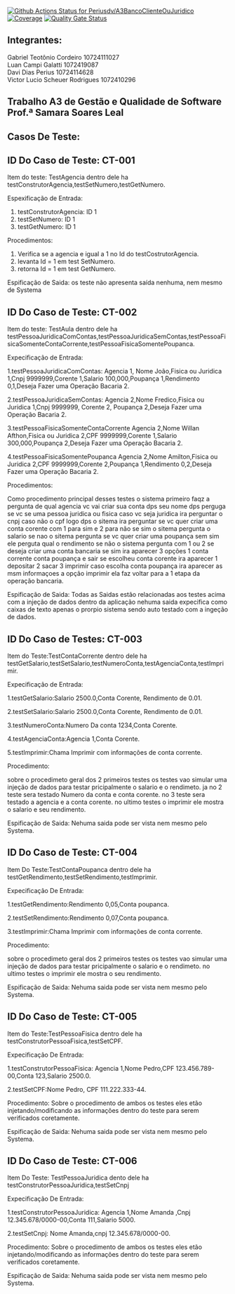 [![Github Actions Status for Periusdv/A3BancoClienteOuJuridico](https://github.com/Periusdv/A3BancoClienteOuJuridico/workflows/Java%20CI%20with%20Maven/badge.svg)](https://github.com/Periusdv/A3BancoClienteOuJuridico/actions)
[![Coverage](https://sonarcloud.io/api/project_badges/measure?project=Periusdv_A3BancoClienteOuJuridico&metric=coverage)](https://sonarcloud.io/summary/new_code?id=Periusdv_A3BancoClienteOuJuridico)
[![Quality Gate Status](https://sonarcloud.io/api/project_badges/measure?project=Periusdv_A3BancoClienteOuJuridico&metric=alert_status)](https://sonarcloud.io/summary/new_code?id=Periusdv_A3BancoClienteOuJuridico)

## Integrantes:

Gabriel Teotônio Cordeiro 10724111027 \
Luan Campi Galatti 1072419087 \
Davi Dias Perius 10724114628 \
Victor Lucio Scheuer Rodrigues 1072410296

Trabalho A3 de Gestão e Qualidade de Software Prof.ª Samara Soares Leal
------------------------------------------------------------------------
## Casos De Teste:

## ID Do Caso de Teste: CT-001

Item do teste: TestAgencia
dentro dele ha testConstrutorAgencia,testSetNumero,testGetNumero.

Espexificação de Entrada:
1. testConstrutorAgencia: ID 1 
2. testSetNumero: ID 1
3. testGetNumero: ID 1

Procedimentos:
1. Verifica se a agencia e igual a 1 no Id do testCostrutorAgencia.
2. levanta Id = 1 em test SetNumero.
3. retorna Id = 1 em test GetNumero.

Espificação de Saida:
os teste não apresenta saída nenhuma, nem mesmo de Systema

## ID Do Caso de Teste: CT-002

Item do teste: TestAula
dentro dele ha testPessoaJuridicaComContas,testPessoaJuridicaSemContas,testPessoaFisicaSomenteContaCorrente,testPessoaFisicaSomentePoupanca.

Expecificação de Entrada:

1.testPessoaJuridicaComContas: Agencia 1, Nome João,Fisica ou Juridica 1,Cnpj 9999999,Corente 1,Salario 100,000,Poupança 1,Rendimento 0,1,Deseja Fazer uma Operação Bacaria 2.

2.testPessoaJuridicaSemContas: Agencia 2,Nome Fredico,Fisica ou Juridica 1,Cnpj 9999999, Corente 2, Poupança 2,Deseja Fazer uma Operação Bacaria 2.

3.testPessoaFisicaSomenteContaCorrente Agencia 2,Nome Willan Afthon,Fisica ou Juridica 2,CPF 9999999,Corente 1,Salario 300,000,Poupança 2,Deseja Fazer uma Operação Bacaria 2.

4.testPessoaFisicaSomentePoupanca Agencia 2,Nome Amilton,Fisica ou Juridica 2,CPF 9999999,Corente 2,Poupança 1,Rendimento 0,2,Deseja Fazer uma Operação Bacaria 2.

Procedimentos:

Como procedimento principal desses testes o sistema primeiro faqz a pergunta de qual agencia vc vai criar sua conta dps seu nome dps perguga se vc se uma pessoa juridica ou fisica caso vc seja juridica ira perguntar o cnpj caso não o cpf logo dps o sitema ira perguntar se vc quer criar uma conta corente com 1 para sim e 2 para não se sim o sitema  pergunta o salario se nao o sitema pergunta se vc quer criar uma poupança sem sim ele perguta qual o rendimento se não o sistema pergunta com 1 ou 2 se deseja criar uma conta bancaria se sim ira aparecer 3 opções 1 conta corrente conta poupança e sair se escolheu conta corente ira aparecer 1 depositar 2 sacar 3 imprimir caso escolha conta poupança ira aparecer as msm informaçoes a opção imprimir ela faz voltar para a 1 etapa da operação bancaria.

Espificação de Saida:
Todas as Saidas estão relacionadas aos testes acima com a injeção de dados dentro da aplicação nehuma saida expecifica como caixas de texto apenas o prorpio sistema sendo auto testado com a ingeção de dados.

## ID Do Caso de Testes: CT-003

Item do Teste:TestContaCorrente
dentro dele ha testGetSalario,testSetSalario,testNumeroConta,testAgenciaConta,testImprimir.

Expecificação de Entrada:

1.testGetSalario:Salario 2500.0,Conta Corente, Rendimento de 0.01.

2.testSetSalario:Salario 2500.0,Conta Corente, Rendimento de 0.01.

3.testNumeroConta:Numero Da conta 1234,Conta Corente.

4.testAgenciaConta:Agencia 1,Conta Corente.

5.testImprimir:Chama Imprimir com informações de conta corrente.

Procedimento:

sobre o procedimeto geral dos 2 primeiros testes os testes vao simular uma injeção de dados para testar pricipalmente o salario e o rendimeto.
ja no 2  teste sera testado Numero da conta e conta corente.
no 3 teste sera testado a agencia e a conta corente.
no ultimo testes o imprimir ele mostra o salario e seu rendimento.

Espificação de Saida:
Nehuma saida pode ser vista nem mesmo pelo Systema.

## ID Do Caso de Teste: CT-004

Item Do Teste:TestContaPoupanca
dentro dele ha testGetRendimento,testSetRendimento,testImprimir.

Expecificação De Entrada:

1.testGetRendimento:Rendimento 0,05,Conta poupanca.

2.testSetRendimento:Rendimento 0,07,Conta poupanca.

3.testImprimir:Chama Imprimir com informações de conta corrente.

Procedimento:

sobre o procedimeto geral dos 2 primeiros testes os testes vao simular uma injeção de dados para testar pricipalmente o salario e o rendimeto.
no ultimo testes o imprimir ele mostra o seu rendimento.

Espificação de Saida:
Nehuma saida pode ser vista nem mesmo pelo Systema.

## ID Do Caso de Teste: CT-005

Item do Teste:TestPessoaFisica 
dentro dele ha testConstrutorPessoaFisica,testSetCPF.

Expecificação De Entrada:

1.testConstrutorPessoaFisica: Agencia 1,Nome Pedro,CPF 123.456.789-00,Conta 123,Salario 2500.0.

2.testSetCPF:Nome Pedro, CPF 111.222.333-44.

Procedimento:
Sobre o procedimento de ambos os testes eles etão injetando/modificando as informações dentro do teste para serem verificados coretamente.

Espificação de Saida:
Nehuma saida pode ser vista nem mesmo pelo Systema.

## ID Do Caso de Teste: CT-006

Item Do Teste: TestPessoaJuridica
dento dele ha testConstrutorPessoaJuridica,testSetCnpj

Expecificação De Entrada:

1.testConstrutorPessoaJuridica: Agencia 1,Nome Amanda ,Cnpj 12.345.678/0000-00,Conta 111,Salario 5000.

2.testSetCnpj: Nome Amanda,cnpj 12.345.678/0000-00.

Procedimento:
Sobre o procedimento de ambos os testes eles etão injetando/modificando as informações dentro do teste para serem verificados coretamente.

Espificação de Saida:
Nehuma saida pode ser vista nem mesmo pelo Systema.
